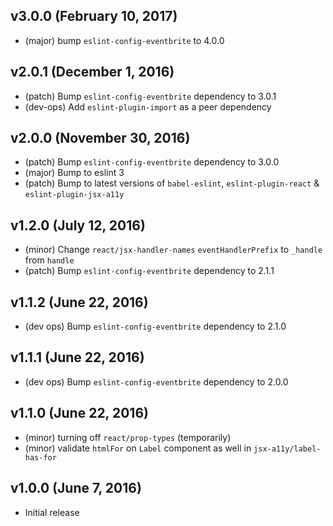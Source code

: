 ## v3.0.0 (February 10, 2017)
- (major) bump `eslint-config-eventbrite` to 4.0.0

## v2.0.1 (December 1, 2016)
- (patch) Bump `eslint-config-eventbrite` dependency to 3.0.1
- (dev-ops) Add `eslint-plugin-import` as a peer dependency

## v2.0.0 (November 30, 2016)
- (patch) Bump `eslint-config-eventbrite` dependency to 3.0.0
- (major) Bump to eslint 3
- (patch) Bump to latest versions of `babel-eslint`, `eslint-plugin-react` & `eslint-plugin-jsx-a11y`

## v1.2.0 (July 12, 2016)
- (minor) Change `react/jsx-handler-names` `eventHandlerPrefix` to `_handle` from `handle`
- (patch) Bump `eslint-config-eventbrite` dependency to 2.1.1

## v1.1.2 (June 22, 2016)
- (dev ops) Bump `eslint-config-eventbrite` dependency to 2.1.0

## v1.1.1 (June 22, 2016)
- (dev ops) Bump `eslint-config-eventbrite` dependency to 2.0.0

## v1.1.0 (June 22, 2016)
- (minor) turning off `react/prop-types` (temporarily)
- (minor) validate `htmlFor` on `Label` component as well in `jsx-a11y/label-has-for`

## v1.0.0 (June 7, 2016)
- Initial release
